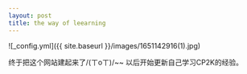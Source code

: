 ```yaml
---
layout: post
title: the way of leearning
---
```

![_config.yml]({{ site.baseurl }}/images/1651142916(1).jpg)

终于把这个网站建起来了/(ㄒoㄒ)/~~
以后开始更新自己学习CP2K的经验。
